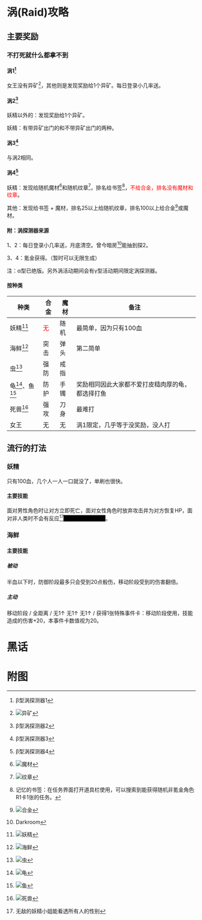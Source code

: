 # 涡(Raid)攻略 #

<style>
.heimu{
    background: black;
    color: black;
}
.heimu:hover{
    color: white;
}
</style>
## 主要奖励 ##

### 不打死就什么都拿不到 ###

#### 涡1[^探1] ####

女王没有异矿[^图1]，其他则是发现奖励给1个异矿。每日登录小几率送。

#### 涡2[^探2] ####

妖精以外的：发现奖励给1个异矿。

妖精：有带异矿出门的和不带异矿出门的两种。

#### 涡3[^探3] ####

与涡2相同。

#### 涡4[^探4] ####

妖精：发现给随机魔材[^图2]和随机纹章[^图3]，排名给书签[^注1]，<font color=red>不给合金，排名没有魔材和纹章</font>。

其他：发现给书签 + 魔材，排名25以上给随机纹章，排名100以上给合金[^图4]或魔材。

#### 附：涡探测器来源 ####

1、2：每日登录小几率送，月底清空。曾今暗房[^注2]能抽到探2。

3、4：氪金获得。（暂时可以无限生成）

注：α型已绝版。另外涡活动期间会有γ型活动期间限定涡探测器。

#### 按种类 ####

|种类|合金|魔材|备注|
|-|-|-|-|
|妖精[^图5]|<font color=red>无</font>|随机|最简单，因为只有100血|
|海鲜[^图6]|突击|弹头|第二简单|
|虫[^图7]|强防|戒指||
|龟[^图8]、鱼[^图9]|防护|手镯|奖励相同因此大家都不爱打皮糙肉厚的龟，都选择打鱼|
|死兽[^图10]|强攻|刀身|最难打|
|女王|无|无|涡1限定，几乎等于没奖励，没人打|

## 流行的打法 ##

### 妖精 ###

只有100血，几个人一人一口就没了，单刷也很快。

#### 主要技能 ####

面对男性角色时让对方立即死亡，面对女性角色时放弃攻击并为对方恢复HP，面对非人类时不会有反应[^注3]<span class="heimu">因此经常会被剧透</span>。

### 海鲜 ###

#### 主要技能 ####

##### 被动 #####

半血以下时，防御阶段最多只会受到20点骰伤，移动阶段受到的伤害翻倍。

##### 主动 #####

移动阶段 / 全距离 / 无1↑ 无1↑ 无1↑ / 获得1张特殊事件卡：移动阶段使用，技能造成的伤害+20，本事件卡数值视为20。

# 黑话 #

[^探1]: β型涡探测器1

[^探2]: β型涡探测器2

[^探3]: β型涡探测器3

[^探4]: β型涡探测器4

[^注1]: 记忆的书签：在任务界面打开道具栏使用，可以搜索到能获得随机非氪金角色R1卡1张的任务。

[^注2]: Darkroom

[^注3]: 无敌的妖精小姐能看透所有人的性别

# 附图 #

[^图1]: ![异矿](img/异矿.jpg)

[^图2]: ![魔材](img/魔材.jpg)

[^图3]: ![纹章](img/纹章.jpg)

[^图4]: ![合金](img/合金.jpg)

[^图5]: ![妖精](img/妖精.jpg)
[^图6]: ![海鲜](img/海鲜.jpg)

[^图7]: ![虫](img/蛆.jpg)

[^图8]: ![龟](img/龟.jpg)

[^图9]: ![鱼](img/龙鱼.jpg)

[^图10]: ![死兽](img/死兽.jpg)

[^图11]: ![深远之息事件卡](img/深远之息事件卡.jpg)
